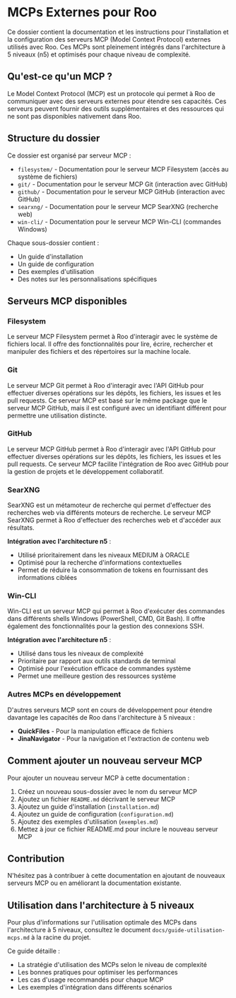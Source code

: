 # MCPs Externes pour Roo

Ce dossier contient la documentation et les instructions pour l'installation et la configuration des serveurs MCP (Model Context Protocol) externes utilisés avec Roo. Ces MCPs sont pleinement intégrés dans l'architecture à 5 niveaux (n5) et optimisés pour chaque niveau de complexité.

## Qu'est-ce qu'un MCP ?

Le Model Context Protocol (MCP) est un protocole qui permet à Roo de communiquer avec des serveurs externes pour étendre ses capacités. Ces serveurs peuvent fournir des outils supplémentaires et des ressources qui ne sont pas disponibles nativement dans Roo.

## Structure du dossier

Ce dossier est organisé par serveur MCP :

- `filesystem/` - Documentation pour le serveur MCP Filesystem (accès au système de fichiers)
- `git/` - Documentation pour le serveur MCP Git (interaction avec GitHub)
- `github/` - Documentation pour le serveur MCP GitHub (interaction avec GitHub)
- `searxng/` - Documentation pour le serveur MCP SearXNG (recherche web)
- `win-cli/` - Documentation pour le serveur MCP Win-CLI (commandes Windows)

Chaque sous-dossier contient :
- Un guide d'installation
- Un guide de configuration
- Des exemples d'utilisation
- Des notes sur les personnalisations spécifiques

## Serveurs MCP disponibles

### Filesystem

Le serveur MCP Filesystem permet à Roo d'interagir avec le système de fichiers local. Il offre des fonctionnalités pour lire, écrire, rechercher et manipuler des fichiers et des répertoires sur la machine locale.

### Git

Le serveur MCP Git permet à Roo d'interagir avec l'API GitHub pour effectuer diverses opérations sur les dépôts, les fichiers, les issues et les pull requests. Ce serveur MCP est basé sur le même package que le serveur MCP GitHub, mais il est configuré avec un identifiant différent pour permettre une utilisation distincte.

### GitHub

Le serveur MCP GitHub permet à Roo d'interagir avec l'API GitHub pour effectuer diverses opérations sur les dépôts, les fichiers, les issues et les pull requests. Ce serveur MCP facilite l'intégration de Roo avec GitHub pour la gestion de projets et le développement collaboratif.

### SearXNG

SearXNG est un métamoteur de recherche qui permet d'effectuer des recherches web via différents moteurs de recherche. Le serveur MCP SearXNG permet à Roo d'effectuer des recherches web et d'accéder aux résultats.

**Intégration avec l'architecture n5** :
- Utilisé prioritairement dans les niveaux MEDIUM à ORACLE
- Optimisé pour la recherche d'informations contextuelles
- Permet de réduire la consommation de tokens en fournissant des informations ciblées

### Win-CLI

Win-CLI est un serveur MCP qui permet à Roo d'exécuter des commandes dans différents shells Windows (PowerShell, CMD, Git Bash). Il offre également des fonctionnalités pour la gestion des connexions SSH.

**Intégration avec l'architecture n5** :
- Utilisé dans tous les niveaux de complexité
- Prioritaire par rapport aux outils standards de terminal
- Optimisé pour l'exécution efficace de commandes système
- Permet une meilleure gestion des ressources système

### Autres MCPs en développement

D'autres serveurs MCP sont en cours de développement pour étendre davantage les capacités de Roo dans l'architecture à 5 niveaux :
- **QuickFiles** - Pour la manipulation efficace de fichiers
- **JinaNavigator** - Pour la navigation et l'extraction de contenu web

## Comment ajouter un nouveau serveur MCP

Pour ajouter un nouveau serveur MCP à cette documentation :

1. Créez un nouveau sous-dossier avec le nom du serveur MCP
2. Ajoutez un fichier `README.md` décrivant le serveur MCP
3. Ajoutez un guide d'installation (`installation.md`)
4. Ajoutez un guide de configuration (`configuration.md`)
5. Ajoutez des exemples d'utilisation (`exemples.md`)
6. Mettez à jour ce fichier README.md pour inclure le nouveau serveur MCP

## Contribution

N'hésitez pas à contribuer à cette documentation en ajoutant de nouveaux serveurs MCP ou en améliorant la documentation existante.

## Utilisation dans l'architecture à 5 niveaux

Pour plus d'informations sur l'utilisation optimale des MCPs dans l'architecture à 5 niveaux, consultez le document `docs/guide-utilisation-mcps.md` à la racine du projet.

Ce guide détaille :
- La stratégie d'utilisation des MCPs selon le niveau de complexité
- Les bonnes pratiques pour optimiser les performances
- Les cas d'usage recommandés pour chaque MCP
- Les exemples d'intégration dans différents scénarios